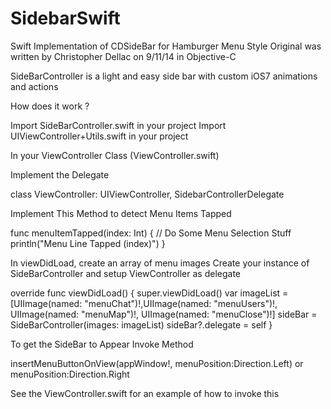 # SidebarSwift
Swift Implementation of CDSideBar for Hamburger Menu Style 
Original was written by Christopher Dellac on 9/11/14 in Objective-C

SideBarController is a light and easy side bar with custom iOS7 animations and actions

How does it work ?

Import SideBarController.swift in your project
Import UIViewController+Utils.swift in your project

In your ViewController Class (ViewController.swift)

Implement the Delegate 

class ViewController: UIViewController, SidebarControllerDelegate

Implement This Method to detect Menu Items Tapped

 func menuItemTapped(index: Int) {
        // Do Some Menu Selection Stuff
        println("Menu Line Tapped \(index)")
  }

In viewDidLoad, create an array of menu images 
Create your instance of SideBarController and setup ViewController as delegate

 override func viewDidLoad() {
        super.viewDidLoad()
        var imageList = [UIImage(named: "menuChat")!,UIImage(named: "menuUsers")!, UIImage(named: "menuMap")!, UIImage(named: "menuClose")!]
        sideBar = SideBarController(images: imageList)
        sideBar?.delegate = self
 }
 

To get the SideBar to Appear Invoke Method

insertMenuButtonOnView(appWindow!, menuPosition:Direction.Left) or menuPosition:Direction.Right


See the ViewController.swift for an example of how to invoke this

